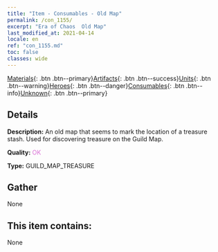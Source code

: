 ```yaml
---
title: "Item - Consumables - Old Map"
permalink: /con_1155/
excerpt: "Era of Chaos  Old Map"
last_modified_at: 2021-04-14
locale: en
ref: "con_1155.md"
toc: false
classes: wide
---
```

 [Materials](/Items/){: .btn .btn--primary}[Artifacts](/Items/Artifacts/){: .btn .btn--success}[Units](/Items/Units/){: .btn .btn--warning}[Heroes](/Items/Heroes/){: .btn .btn--danger}[Consumables](/Items/Consumables/){: .btn .btn--info}[Unknown](/Items/Unknown/){: .btn .btn--primary}

## Details
 **Description:** An old map that seems to mark the location of a treasure stash. Used for discovering treasure on the Guild Map.

 **Quality:** <span style="color: #DA70D6">OK</span>

 **Type:** GUILD_MAP_TREASURE

## Gather

  None

## This item contains:

  None

